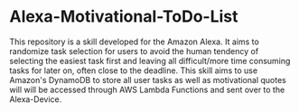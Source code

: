 # Alexa-Motivational-ToDo-List
This repository is a skill developed for the Amazon Alexa. It aims to randomize task selection for users to avoid the human tendency of selecting the easiest task first and leaving all difficult/more time consuming tasks for later on, often close to the deadline. This skill aims to use Amazon's DynamoDB to store all user tasks as well as motivational quotes will will be accessed through AWS Lambda Functions and sent over to the Alexa-Device.
